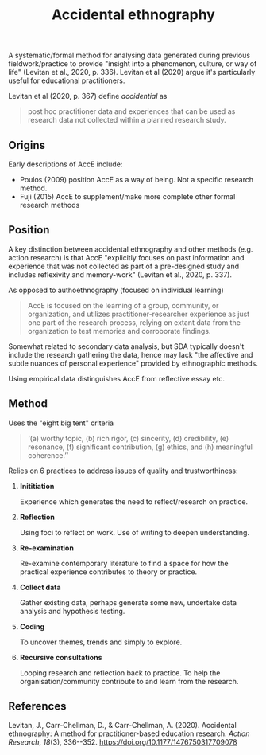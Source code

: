 ﻿---
tags:
- research
- ethnography
- accidental-ethnography
title: Accidental ethnography
type: note
---
A systematic/formal method for analysing data generated during previous fieldwork/practice to provide "insight into a phenomenon, culture, or way of life" (Levitan et al., 2020, p. 336). Levitan et al (2020) argue it's particularly useful for educational practitioners.

Levitan et al (2020, p. 367) define _accidential_ as

> post hoc practitioner data and experiences that can be used as research data not collected within a planned research study.

## Origins 

Early descriptions of AccE include:

- Poulos (2009) position AccE as a way of being. Not a specific research method.
- Fuji (2015) AccE to supplement/make more complete other formal research methods

## Position 

A key distinction between accidental ethnography and other methods (e.g. action research) is that AccE "explicitly focuses on past information and experience that was not collected as part of a pre-designed study and includes reflexivity and memory-work" (Levitan et al., 2020, p. 337).

As opposed to authoethnography (focused on individual learning)
> AccE is focused on the learning of a group, community, or organization, and utilizes practitioner-researcher experience as just one part of the research process, relying on extant data from the organization to test memories and corroborate findings.

Somewhat related to secondary data analysis, but SDA typically doesn't include the research gathering the data, hence may lack "the affective and subtle nuances of personal experience" provided by ethnographic methods.

Using empirical data distinguishes AccE from reflective essay etc.

## Method

Uses the "eight big tent" criteria

> ‘(a) worthy topic, (b) rich rigor, (c) sincerity, (d) credibility, (e) resonance, (f) significant contribution, (g) ethics, and (h) meaningful coherence.’’

Relies on 6 practices to address issues of quality and trustworthiness:

1. **Inititiation** 

    Experience which generates the need to reflect/research on practice.

2. **Reflection**

    Using foci to reflect on work. Use of writing to deepen understanding.

3. **Re-examination**

    Re-examine contemporary literature to find a space for how the practical experience contributes to theory or practice.

4. **Collect data**

    Gather existing data, perhaps generate some new, undertake data analysis and hypothesis testing.

5. **Coding**

    To uncover themes, trends and simply to explore.

6. **Recursive consultations**

    Looping research and reflection back to practice. To help the organisation/community contribute to and learn from the research.


## References

Levitan, J., Carr-Chellman, D., & Carr-Chellman, A. (2020). Accidental ethnography: A method for practitioner-based education research. *Action Research*, *18*(3), 336--352. <https://doi.org/10.1177/1476750317709078>